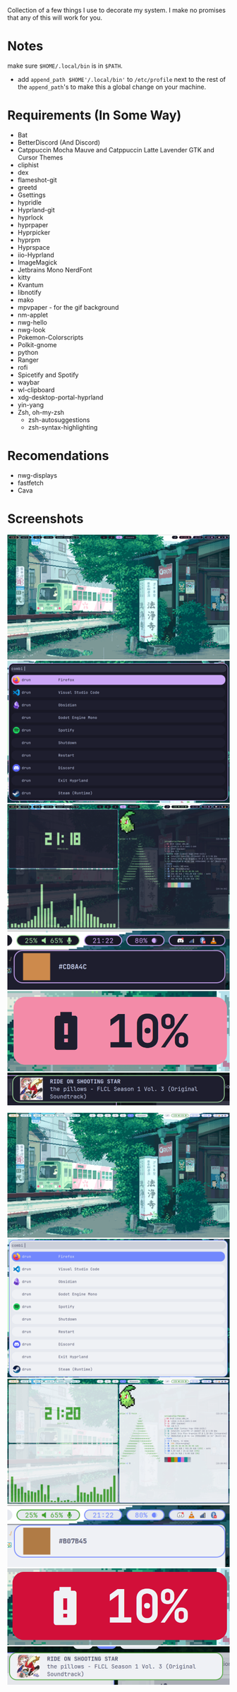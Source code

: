 Collection of a few things I use to decorate my system. I make no promises that any of this will work for you.

# Notes
make sure `$HOME/.local/bin` is in `$PATH`.
- add `append_path $HOME'/.local/bin'` to `/etc/profile` next to the rest of the `append_path`'s to make this a global change on your machine.

# Requirements (In Some Way)
- Bat
- BetterDiscord (And Discord)
- Catppuccin Mocha Mauve and Catppuccin Latte Lavender GTK and Cursor Themes
- cliphist
- dex
- flameshot-git
- greetd
- Gsettings
- hypridle
- Hyprland-git
- hyprlock
- hyprpaper
- Hyprpicker
- hyprpm
- Hyprspace
- iio-Hyprland
- ImageMagick
- Jetbrains Mono NerdFont
- kitty
- Kvantum
- libnotify
- mako
- mpvpaper - for the gif background
- nm-applet
- nwg-hello
- nwg-look
- Pokemon-Colorscripts
- Polkit-gnome
- python
- Ranger
- rofi
- Spicetify and Spotify
- waybar
- wl-clipboard
- xdg-desktop-portal-hyprland
- yin-yang
- Zsh, oh-my-zsh 
    - zsh-autosuggestions
    - zsh-syntax-highlighting

# Recomendations
- nwg-displays
- fastfetch
- Cava

# Screenshots

![](/Screenshots/screenshot1.png)
![](/Screenshots/screenshot2.png)
![](/Screenshots/screenshot3.png)
![](/Screenshots/screenshot4.png)
![](/Screenshots/screenshot5.png)
![](/Screenshots/screenshot6.png)

![](/Screenshots/screenshot1-light.png)
![](/Screenshots/screenshot2-light.png)
![](/Screenshots/screenshot3-light.png)
![](/Screenshots/screenshot4-light.png)
![](/Screenshots/screenshot5-light.png)
![](/Screenshots/screenshot6-light.png)